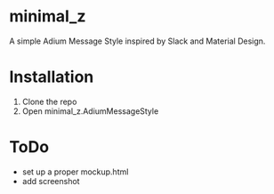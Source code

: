 # minimal_z
A simple Adium Message Style inspired by Slack and Material Design.

# Installation

1. Clone the repo
2. Open minimal_z.AdiumMessageStyle

# ToDo
- set up a proper mockup.html
- add screenshot